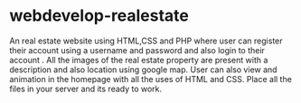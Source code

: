 # webdevelop-realestate
An real estate website using HTML,CSS and PHP where user can register their account using a username and password and also login to their account . All the images of the real estate property are present with a description and also location using google map. User can also view and animation in the homepage with all the uses of HTML and CSS.
Place all the files in your server and its ready to work. 
